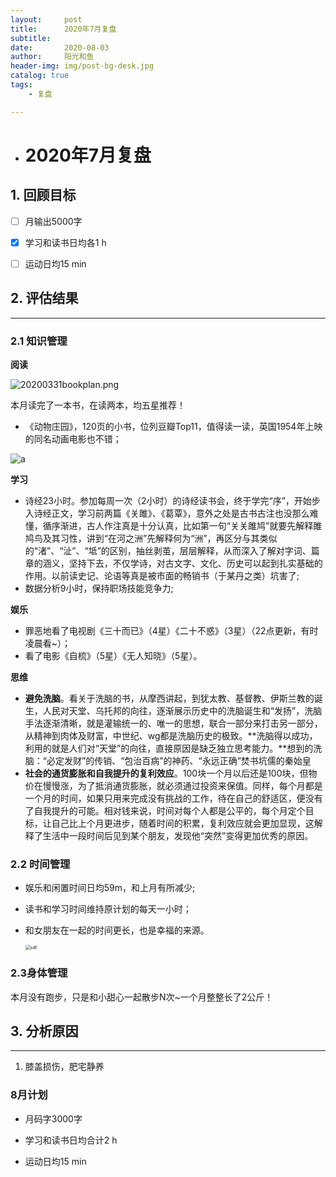 ```yaml
---
layout:     post
title:      2020年7月复盘
subtitle:   
date:       2020-08-03
author:     阳光和鱼
header-img: img/post-bg-desk.jpg
catalog: true
tags:
    - 复盘

---
```


- # 2020年7月复盘

  

## 1. 回顾目标



- [ ] 月输出5000字
- [x] 学习和读书日均各1 h
- [ ] 运动日均15 min

  

## 2. 评估结果

-----

### 2.1 知识管理

**阅读**

![20200331bookplan.png](https://i.niupic.com/images/2020/08/06/8uYw.png)

本月读完了一本书，在读两本，均五星推荐！

  - 《动物庄园》，120页的小书，位列豆瓣Top11，值得读一读，英国1954年上映的同名动画电影也不错；

![a](https://i.niupic.com/images/2020/08/06/8uYG.jpg)

**学习**

  - 诗经23小时。参加每周一次（2小时）的诗经读书会，终于学完“序”，开始步入诗经正文，学习前两篇《关雎》、《葛覃》，意外之处是古书古注也没那么难懂，循序渐进，古人作注真是十分认真，比如第一句“关关雎鸠”就要先解释雎鸠鸟及其习性，讲到“在河之洲”先解释何为“洲”，再区分与其类似的“渚”、“沚”、“坻”的区别，抽丝剥茧，层层解释，从而深入了解对字词、篇章的涵义，坚持下去，不仅学诗，对古文字、文化、历史可以起到扎实基础的作用。以前读史记、论语等真是被市面的畅销书（于某丹之类）坑害了;
  - 数据分析9小时，保持职场技能竞争力;

**娱乐**

- 罪恶地看了电视剧《三十而已》（4星）《二十不惑》（3星）（22点更新，有时凌晨看~）；
- 看了电影《自梳》（5星）《无人知晓》（5星）。

**思维**

- **避免洗脑**。看关于洗脑的书，从摩西讲起，到犹太教、基督教、伊斯兰教的诞生，人民对天堂、乌托邦的向往，逐渐展示历史中的洗脑诞生和“发扬”，洗脑手法逐渐清晰，就是灌输统一的、唯一的思想，联合一部分来打击另一部分，从精神到肉体及财富，中世纪、wg都是洗脑历史的极致。**洗脑得以成功，利用的就是人们对“天堂”的向往，直接原因是缺乏独立思考能力。**想到的洗脑：“必定发财”的传销、“包治百病”的神药、“永远正确”焚书坑儒的秦始皇
- **社会的通货膨胀和自我提升的复利效应**。100块一个月以后还是100块，但物价在慢慢涨，为了抵消通货膨胀，就必须通过投资来保值。同样，每个月都是一个月的时间，如果只用来完成没有挑战的工作，待在自己的舒适区，便没有了自我提升的可能。相对钱来说，时间对每个人都是公平的，每个月定个目标，让自己比上个月更进步，随着时间的积累，复利效应就会更加显现，这解释了生活中一段时间后见到某个朋友，发现他“突然”变得更加优秀的原因。

### 2.2 时间管理

- 娱乐和闲置时间日均59m，和上月有所减少;

- 读书和学习时间维持原计划的每天一小时；

- 和女朋友在一起的时间更长，也是幸福的来源。

  <img src="https://i.niupic.com/images/2020/08/06/8uYW.jpg" alt="sdf" style="zoom:50%;" />

### 2.3身体管理

本月没有跑步，只是和小甜心一起散步N次~一个月整整长了2公斤！

## 3. 分析原因

----

1. 膝盖损伤，肥宅静养

### 8月计划

- 月码字3000字

- 学习和读书日均合计2 h

- 运动日均15 min
